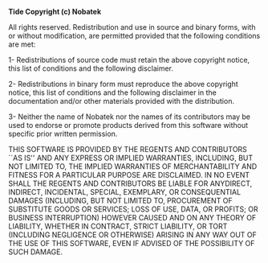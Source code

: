 **Tide Copyright (c) Nobatek**

All rights reserved.
Redistribution and use in source and binary forms, with or without modification, are permitted provided that the following conditions are met:

1- Redistributions of source code must retain the above copyright notice, this list of conditions and the following disclaimer.

2- Redistributions in binary form must reproduce the above copyright notice, this list of conditions and the following disclaimer in the documentation and/or other materials provided with the distribution.

3- Neither the name of Nobatek nor the names of its contributors may be used to endorse or promote products derived from this software without specific prior written permission.

THIS SOFTWARE IS PROVIDED BY THE REGENTS AND CONTRIBUTORS ``AS IS'' AND ANY EXPRESS OR IMPLIED WARRANTIES, INCLUDING, BUT NOT LIMITED TO, THE IMPLIED WARRANTIES OF MERCHANTABILITY AND FITNESS FOR A PARTICULAR PURPOSE ARE DISCLAIMED. IN NO EVENT SHALL THE REGENTS AND CONTRIBUTORS BE LIABLE FOR ANYDIRECT, INDIRECT, INCIDENTAL, SPECIAL, EXEMPLARY, OR CONSEQUENTIAL DAMAGES (INCLUDING, BUT NOT LIMITED TO, PROCUREMENT OF SUBSTITUTE GOODS OR SERVICES; LOSS OF USE, DATA, OR PROFITS; OR BUSINESS INTERRUPTION) HOWEVER CAUSED AND ON ANY THEORY OF LIABILITY, WHETHER IN CONTRACT, STRICT LIABILITY, OR TORT (INCLUDING NEGLIGENCE OR OTHERWISE) ARISING IN ANY WAY OUT OF THE USE OF THIS SOFTWARE, EVEN IF ADVISED OF THE POSSIBILITY OF SUCH DAMAGE.